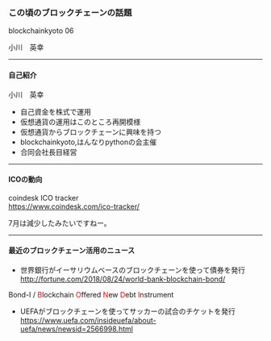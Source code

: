 

### この頃のブロックチェーンの話題

blockchainkyoto 06      
    
小川　英幸

---
#### 自己紹介
小川　英幸
* 自己資金を株式で運用      
* 仮想通貨の運用はこのところ再開模様    
* 仮想通貨からブロックチェーンに興味を持つ    
* blockchainkyoto,はんなりpythonの会主催
* 合同会社長目経営    
     
---
#### ICOの動向
coindesk ICO tracker     
https://www.coindesk.com/ico-tracker/     
     
7月は減少したみたいですねー。     
     
---    
#### 最近のブロックチェーン活用のニュース   
* 世界銀行がイーサリウムベースのブロックチェーンを使って債券を発行    
http://fortune.com/2018/08/24/world-bank-blockchain-bond/   
     
Bond-I / <span style="color:red;">B</span>lockchain <span style="color:red;">O</span>ffered <span style="color:red;">N</span>ew <span style="color:red;">D</span>ebt <span style="color:red;">I</span>nstrument 
* UEFAがブロックチェーンを使ってサッカーの試合のチケットを発行     
https://www.uefa.com/insideuefa/about-uefa/news/newsid=2566998.html     
     
